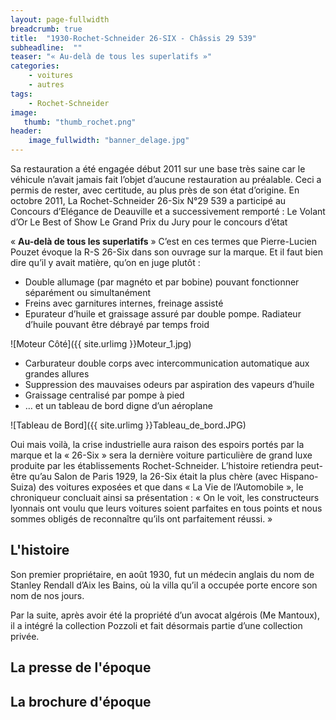 ```yaml
---
layout: page-fullwidth
breadcrumb: true
title:  "1930-Rochet-Schneider 26-SIX - Châssis 29 539"
subheadline:  ""
teaser: "« Au-delà de tous les superlatifs »"
categories:
    - voitures
    - autres
tags:
    - Rochet-Schneider
image:
   thumb: "thumb_rochet.png"
header:
    image_fullwidth: "banner_delage.jpg"
---
```


Sa restauration a été engagée début 2011 sur une base très saine car le véhicule n’avait jamais fait l’objet d’aucune restauration au préalable.
Ceci a permis de rester, avec certitude, au plus près de son état d’origine. 
En octobre 2011, La Rochet-Schneider 26-Six N°29 539 a participé au Concours d’Elégance de Deauville et a successivement remporté : 
Le Volant d’Or
Le Best of Show
Le Grand Prix du Jury pour le concours d’état

« __Au-delà de tous les superlatifs__ »
C’est en ces termes que Pierre-Lucien Pouzet évoque la R-S 26-Six dans son ouvrage sur la marque. Et il faut bien dire qu’il y avait matière, qu’on en juge plutôt : 
*   Double allumage (par magnéto et par bobine) pouvant fonctionner séparément ou simultanément 
*   Freins avec garnitures internes,  freinage assisté 
*   Epurateur d’huile et graissage assuré par double pompe. Radiateur d’huile pouvant être débrayé par temps froid

![Moteur Côté]({{ site.urlimg }}Moteur_1.jpg)

*   Carburateur double corps avec intercommunication automatique aux grandes allures 
*   Suppression des mauvaises odeurs par aspiration des vapeurs d’huile 
*   Graissage centralisé par pompe à pied 
*   … et un tableau de bord digne d’un aéroplane

![Tableau de Bord]({{ site.urlimg }}Tableau_de_bord.JPG)

Oui mais voilà, la crise industrielle aura raison des espoirs portés par la marque et la « 26-Six » sera la dernière voiture particulière de grand luxe produite par les établissements Rochet-Schneider. L’histoire retiendra peut-être qu’au Salon de Paris 1929, la 26-Six était la plus chère (avec Hispano-Suiza) des voitures exposées et que dans « La Vie de l’Automobile », le chroniqueur concluait ainsi sa présentation : «  On le voit,  les constructeurs lyonnais ont voulu que leurs  voitures soient parfaites en tous points et nous sommes obligés  de reconnaître qu’ils ont parfaitement réussi. »

## L'histoire
Son premier propriétaire, en août 1930, fut un médecin anglais du nom de Stanley Rendall d’Aix les Bains, où la villa qu’il a occupée porte encore son nom de nos jours.

Par la suite, après avoir été la propriété d’un avocat algérois (Me Mantoux), il a intégré la collection Pozzoli et fait désormais partie d’une collection privée. 

## La presse de l'époque

## La brochure d'époque
